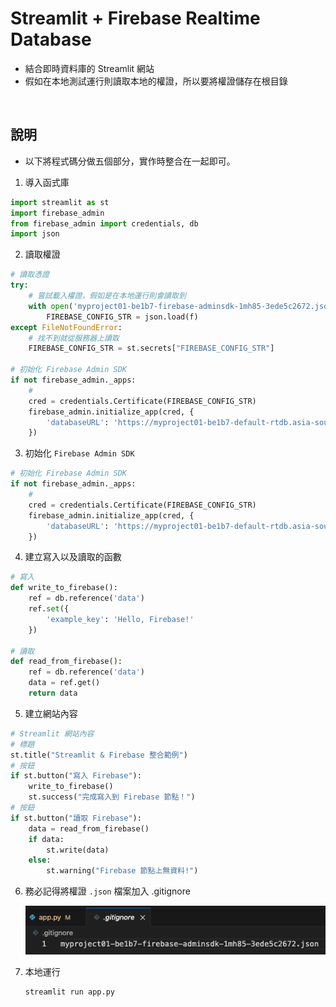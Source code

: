 # Streamlit + Firebase Realtime Database
- 結合即時資料庫的 Streamlit 網站
- 假如在本地測試運行則讀取本地的權證，所以要將權證儲存在根目錄

</br>

## 說明
- 以下將程式碼分做五個部分，實作時整合在一起即可。
  
1. 導入函式庫
```python
import streamlit as st
import firebase_admin
from firebase_admin import credentials, db
import json
```

2. 讀取權證
```python
# 讀取憑證
try:
    # 嘗試載入權證，假如是在本地運行則會讀取到
    with open('myproject01-be1b7-firebase-adminsdk-1mh85-3ede5c2672.json', 'r') as f:
        FIREBASE_CONFIG_STR = json.load(f)
except FileNotFoundError:
    # 找不到就從服務器上讀取
    FIREBASE_CONFIG_STR = st.secrets["FIREBASE_CONFIG_STR"]

# 初始化 Firebase Admin SDK
if not firebase_admin._apps:
    #
    cred = credentials.Certificate(FIREBASE_CONFIG_STR)
    firebase_admin.initialize_app(cred, {
        'databaseURL': 'https://myproject01-be1b7-default-rtdb.asia-southeast1.firebasedatabase.app/'
    })
```
3. 初始化 `Firebase Admin SDK`
```python
# 初始化 Firebase Admin SDK
if not firebase_admin._apps:
    #
    cred = credentials.Certificate(FIREBASE_CONFIG_STR)
    firebase_admin.initialize_app(cred, {
        'databaseURL': 'https://myproject01-be1b7-default-rtdb.asia-southeast1.firebasedatabase.app/'
    })
```
4. 建立寫入以及讀取的函數
```python
# 寫入
def write_to_firebase():
    ref = db.reference('data')
    ref.set({
        'example_key': 'Hello, Firebase!'
    })

# 讀取
def read_from_firebase():
    ref = db.reference('data')
    data = ref.get()
    return data
```
5. 建立網站內容
```python
# Streamlit 網站內容
# 標題
st.title("Streamlit & Firebase 整合範例")
# 按鈕
if st.button("寫入 Firebase"):
    write_to_firebase()
    st.success("完成寫入到 Firebase 節點！")
# 按鈕
if st.button("讀取 Firebase"):
    data = read_from_firebase()
    if data:
        st.write(data)
    else:
        st.warning("Firebase 節點上無資料!")
```

6. 務必記得將權證 `.json` 檔案加入 .gitignore

   ![](images/img_62.png)

7. 本地運行

    ```bash
    streamlit run app.py
    ```